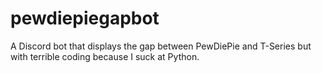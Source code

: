 # pewdiepiegapbot
A Discord bot that displays the gap between PewDiePie and T-Series but with terrible coding because I suck at Python.
